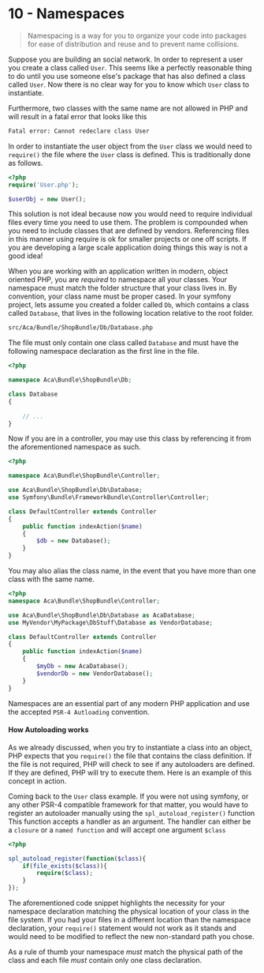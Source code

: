 10 - Namespaces
===============
> Namespacing is a way for you to organize your code into packages for ease of distribution and reuse and to prevent name collisions. 

Suppose you are building an social network. In order to represent a user you create a class called `User`. 
This seems like a perfectly reasonable thing to do until you use someone else's package that has also defined a class called `User`. 
Now there is no clear way for you to know which `User` class to instantiate.
 
Furthermore, two classes with the same name are not allowed in PHP and will result in a fatal error that looks like this
```bash
Fatal error: Cannot redeclare class User
```

In order to instantiate the user object from the `User` class we would need to `require()` the file where the `User` class is defined. 
This is traditionally done as follows. 
```php
<?php
require('User.php');

$userObj = new User();
```

This solution is not ideal because now you would need to require individual files every time you need to use them. 
The problem is compounded when you need to include classes that are defined by vendors. 
Referencing files in this manner using require is ok for smaller projects or one off scripts. 
If you are developing a large scale application doing things this way is not a good idea! 

When you are working with an application written in modern, object oriented PHP, you are *required* to namespace all your classes. 
Your namespace must match the folder structure that your class lives in. By convention, your class name must be proper cased.
In your symfony project, lets assume you created a folder called `Db`, which contains a class called `Database`, that lives in the following location relative to the root folder.

```bash
src/Aca/Bundle/ShopBundle/Db/Database.php
```

The file must only contain one class called `Database` and must have the following namespace declaration as the first line in the file. 

```php
<?php

namespace Aca\Bundle\ShopBundle\Db;

class Database 
{
    
    // ...
}
```

Now if you are in a controller, you may use this class by referencing it from the aforementioned namespace as such.
```php
<?php

namespace Aca\Bundle\ShopBundle\Controller;

use Aca\Bundle\ShopBundle\Db\Database;
use Symfony\Bundle\FrameworkBundle\Controller\Controller;

class DefaultController extends Controller
{
    public function indexAction($name)
    {
        $db = new Database();
    }
}
```

You may also alias the class name, in the event that you have more than one class with the same name. 
```php
<?php
namespace Aca\Bundle\ShopBundle\Controller;

use Aca\Bundle\ShopBundle\Db\Database as AcaDatabase;
use MyVendor\MyPackage\DbStuff\Database as VendorDatabase;

class DefaultController extends Controller
{
    public function indexAction($name)
    {
        $myDb = new AcaDatabase();
        $vendorDb = new VendorDatabase();
    }
}
```

Namespaces are an essential part of any modern PHP application and use the accepted `PSR-4 Autloading` convention. 

#### How Autoloading works

As we already discussed, when you try to instantiate a class into an object, PHP expects that you `require()` the file that contains the class definition.
If the file is not required, PHP will check to see if any autoloaders are defined. If they are defined, PHP will try to execute them.
Here is an example of this concept in action. 

Coming back to the `User` class example. If you were not using symfony, or any other PSR-4 compatible framework for that matter, you would have to register an autoloader manually using the `spl_autoload_register()` function
This function accepts a handler as an argument. The handler can either be a `closure` or a `named function` and will accept one argument `$class`

```php
<?php

spl_autoload_register(function($class){
    if(file_exists($class)){
        require($class);
    }
});

```

The aforementioned code snippet highlights the necessity for your namespace declaration matching the physical location of your class in the file system. 
If you had your files in a different location than the namespace declaration, your `require()` statement would not work as it stands and would need to be modified to reflect the new non-standard path you chose.

As a rule of thumb your namespace *must* match the physical path of the class and each file *must* contain only one class declaration.